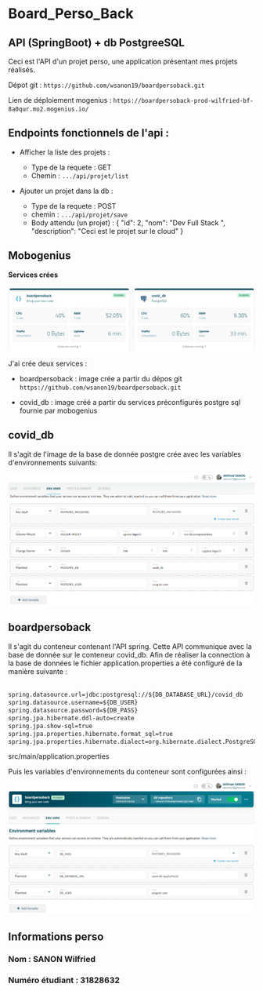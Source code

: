 # Board_Perso_Back

## API (SpringBoot) + db PostgreeSQL 

Ceci est l'API d'un projet perso, une application présentant mes projets réalisés. 

Dépot git : `https://github.com/wsanon19/boardpersoback.git`

Lien de déploiement mogenius : `https://boardpersoback-prod-wilfried-bf-8a0qur.mo2.mogenius.io/`

## Endpoints fonctionnels de l'api  : 

- Afficher la liste des projets : 
    - Type de la requete : GET 
    - Chemin : `.../api/projet/list`

- Ajouter un projet dans la db :
    - Type de la requete : POST
    - chemin : `.../api/projet/save`
    - Body attendu (un projet) : 
        {
            "id": 2,
            "nom": "Dev Full Stack ",
            "description": "Ceci est le projet sur le cloud"
        }



## Mobogenius 

**Services crées**  

<img src="services.png" >

J'ai crée deux services :

* boardpersoback : image crée a partir du dépos git `https://github.com/wsanon19/boardpersoback.git`

* covid_db : image créé a partir du services préconfigurés postgre sql fournie par mobogenius


## covid_db  

Il s'agit de l'image de la base de donnée postgre crée avec les variables d'environnements suivants: 

<img src="vardb.png" >



## boardpersoback  

Il s'agit du conteneur contenant l'API spring. Cette API communique avec la base de donnée sur le conteneur covid_db.
Afin de réaliser la connection à la base de données le fichier application.properties a été configuré de la manière 
suivante :

```

spring.datasource.url=jdbc:postgresql://${DB_DATABASE_URL}/covid_db
spring.datasource.username=${DB_USER}
spring.datasource.password=${DB_PASS}
spring.jpa.hibernate.ddl-auto=create
spring.jpa.show-sql=true
spring.jpa.properties.hibernate.format_sql=true
spring.jpa.properties.hibernate.dialect=org.hibernate.dialect.PostgreSQL81Dialect

```
src/main/application.properties



Puis les variables d'environnements du conteneur sont configurées ainsi : 

<img src="varapi.png" >


## Informations perso 
### Nom : SANON Wilfried
### Numéro étudiant : 31828632

